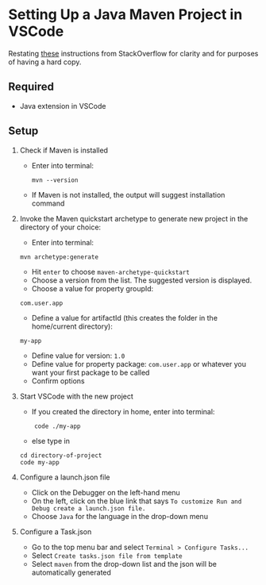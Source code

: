 # Setting Up a Java Maven Project in VSCode 

Restating [these](https://stackoverflow.com/questions/40831703/visual-studio-code-java-classpath-is-incomplete-only-syntax-errors-will-be-re) instructions from StackOverflow for clarity and for purposes of having a hard copy. 

## Required 
* Java extension in VSCode 

## Setup 
1. Check if Maven is installed 

   * Enter into terminal: 
        ```
        mvn --version
        ```
   * If Maven is not installed, the output will suggest installation command 
2. Invoke the Maven quickstart archetype to generate new project in the directory of your choice: 
    * Enter into terminal: 
    ```
    mvn archetype:generate 
    ```
    * Hit `enter` to choose `maven-archetype-quickstart` 
    * Choose a version from the list. The suggested version is displayed. 
    * Choose a value for property groupId: 
    ``` 
    com.user.app
    ```
    * Define a value for artifactId (this creates the folder in the home/current directory): 
    ```
    my-app
    ```
    * Define value for version: `1.0` 
    * Define value for property package: `com.user.app` or whatever you want your first package to be called 
    * Confirm options 
3. Start VSCode with the new project 
    * If you created the directory in home, enter into terminal: 
    ```
        code ./my-app 
    ```

    * else type in 
    
    ```
    cd directory-of-project
    code my-app 
    ```
4. Configure a launch.json file    
    * Click on the Debugger on the left-hand menu 
    * On the left, click on the blue link that says `To customize Run and Debug create a launch.json file.`
    * Choose `Java` for the language in the drop-down menu


5. Configure a Task.json    
    * Go to the top menu bar and select `Terminal > Configure Tasks...`
    * Select `Create tasks.json file from template`
    * Select `maven` from the drop-down list and the json will be automatically generated 